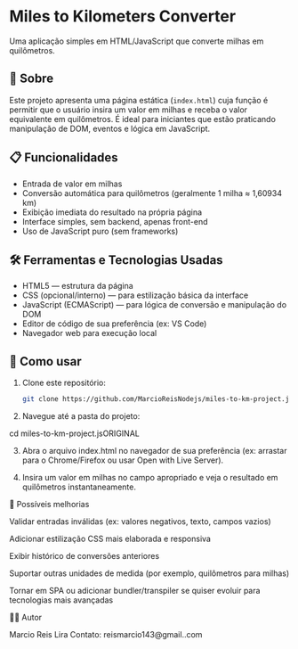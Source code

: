 # Miles to Kilometers Converter  
Uma aplicação simples em HTML/JavaScript que converte milhas em quilômetros.

## 🧪 Sobre  
Este projeto apresenta uma página estática (`index.html`) cuja função é permitir que o usuário insira um valor em milhas e receba o valor equivalente em quilômetros. É ideal para iniciantes que estão praticando manipulação de DOM, eventos e lógica em JavaScript.

## 📋 Funcionalidades  
- Entrada de valor em milhas  
- Conversão automática para quilômetros (geralmente 1 milha ≈ 1,60934 km)  
- Exibição imediata do resultado na própria página  
- Interface simples, sem backend, apenas front-end  
- Uso de JavaScript puro (sem frameworks)

## 🛠 Ferramentas e Tecnologias Usadas  
- HTML5 — estrutura da página  
- CSS (opcional/interno) — para estilização básica da interface  
- JavaScript (ECMAScript) — para lógica de conversão e manipulação do DOM  
- Editor de código de sua preferência (ex: VS Code)  
- Navegador web para execução local  

## 🚀 Como usar  
1. Clone este repositório:  
   ```bash
   git clone https://github.com/MarcioReisNodejs/miles-to-km-project.jsORIGINAL.git
2. Navegue até a pasta do projeto:

cd miles-to-km-project.jsORIGINAL


3. Abra o arquivo index.html no navegador de sua preferência (ex: arrastar para o Chrome/Firefox ou usar Open with Live Server).

4. Insira um valor em milhas no campo apropriado e veja o resultado em quilômetros instantaneamente.

🎯 Possíveis melhorias

Validar entradas inválidas (ex: valores negativos, texto, campos vazios)

Adicionar estilização CSS mais elaborada e responsiva

Exibir histórico de conversões anteriores

Suportar outras unidades de medida (por exemplo, quilômetros para milhas)

Tornar em SPA ou adicionar bundler/transpiler se quiser evoluir para tecnologias mais avançadas

🧑‍💻 Autor

Marcio Reis Lira
Contato: reismarcio143@gmail..com
